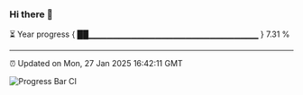 ### Hi there 👋

⏳ Year progress { ██▁▁▁▁▁▁▁▁▁▁▁▁▁▁▁▁▁▁▁▁▁▁▁▁▁▁▁▁ } 7.31 %

---

⏰ Updated on Mon, 27 Jan 2025 16:42:11 GMT

![Progress Bar CI](https://github.com/IshwaranRudhara/GIT-ACTION/workflows/Progress%20Bar%20CI/badge.svg)
